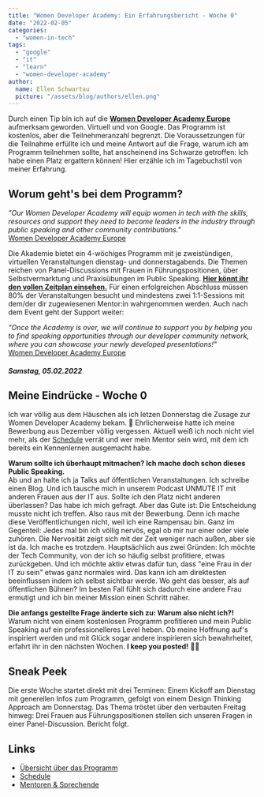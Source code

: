 ```yaml
---
title: "Women Developer Academy: Ein Erfahrungsbericht - Woche 0"
date: "2022-02-05"
categories: 
  - "women-in-tech"
tags: 
  - "google"
  - "it"
  - "learn"
  - "women-developer-academy"
author:
  name: Ellen Schwartau
  picture: "/assets/blog/authors/ellen.png"
---
```


Durch einen Tip bin ich auf die **[Women Developer Academy Europe](https://events.withgoogle.com/women-developer-academy-europe/)** aufmerksam geworden. Virtuell und von Google. Das Programm ist kostenlos, aber die Teilnehmeranzahl begrenzt. Die Voraussetzungen für die Teilnahme erfüllte ich und meine Antwort auf die Frage, warum ich am Programm teilnehmen sollte, hat anscheinend ins Schwarze getroffen: Ich habe einen Platz ergattern können! Hier erzähle ich im Tagebuchstil von meiner Erfahrung.

## Worum geht's bei dem Programm?

_"Our Women Developer Academy will equip women in tech with the skills, resources and support they need to become leaders in the industry through public speaking and other community contributions."_  
[Women Developer Academy Europe](https://events.withgoogle.com/women-developer-academy-europe/#content)

Die Akademie bietet ein 4-wöchiges Programm mit je zweistündigen, virtuellen Veranstaltungen dienstag- und donnerstagabends. Die Themen reichen von Panel-Discussions mit Frauen in Führungspositionen, über Selbstvermarktung und Praxisübungen im Public Speaking. [**Hier könnt ihr den vollen Zeitplan einsehen.**](https://events.withgoogle.com/women-developer-academy-europe/schedule-v1/#content) Für einen erfolgreichen Abschluss müssen 80% der Veranstaltungen besucht und mindestens zwei 1:1-Sessions mit dem/der dir zugewiesenen Mentor:in wahrgenommen werden. Auch nach dem Event geht der Support weiter:

_"Once the Academy is over, we will continue to support you by helping you to find speaking opportunities through our developer community network, where you can showcase your newly developed presentations!"_  
[Women Developer Academy Europe](https://events.withgoogle.com/women-developer-academy-europe/#content)

##### Samstag, 05.02.2022

## Meine Eindrücke - Woche 0

Ich war völlig aus dem Häuschen als ich letzen Donnerstag die Zusage zur Women Developer Academy bekam. 🤯 Ehrlicherweise hatte ich meine Bewerbung aus Dezember völlig vergessen. Aktuell weiß ich noch nicht viel mehr, als der [Schedule](https://events.withgoogle.com/women-developer-academy-europe/schedule-v1/#content) verrät und wer mein Mentor sein wird, mit dem ich bereits ein Kennenlernen ausgemacht habe.

**Warum sollte ich überhaupt mitmachen? Ich mache doch schon dieses Public Speaking.**  
Ab und an halte ich ja Talks auf öffentlichen Veranstaltungen. Ich schreibe einen Blog. Und ich tausche mich in unserem Podcast UNMUTE IT mit anderen Frauen aus der IT aus. Sollte ich den Platz nicht anderen überlassen? Das habe ich mich gefragt. Aber das Gute ist: Die Entscheidung musste nicht ich treffen. Also raus mit der Bewerbung. Denn ich mache diese Veröffentlichungen nicht, weil ich eine Rampensau bin. Ganz im Gegenteil: Jedes mal bin ich völlig nervös, egal ob mir nur einer oder viele zuhören. Die Nervosität zeigt sich mit der Zeit weniger nach außen, aber sie ist da. Ich mache es trotzdem. Hauptsächlich aus zwei Gründen: Ich möchte der Tech Community, von der ich so häufig selbst profitiere, etwas zurückgeben. Und ich möchte aktiv etwas dafür tun, dass "eine Frau in der IT zu sein" etwas ganz normales wird. Das kann ich am direktesten beeinflussen indem ich selbst sichtbar werde. Wo geht das besser, als auf öffentlichen Bühnen? Im besten Fall fühlt sich dadurch eine andere Frau ermutigt und ich bin meiner Mission einen Schritt näher.

**Die anfangs gestellte Frage änderte sich zu: Warum also nicht ich?!** Warum nicht von einem kostenlosen Programm profitieren und mein Public Speaking auf ein professionelleres Level heben. Ob meine Hoffnung auf's inspiriert werden und mit Glück sogar andere inspirieren sich bewahrheitet, erfahrt ihr in den nächsten Wochen. **I keep you posted!** 🤞🏻

## Sneak Peek

Die erste Woche startet direkt mit drei Terminen: Einem Kickoff am Dienstag mit generellen Infos zum Programm, gefolgt von einem Design Thinking Approach am Donnerstag. Das Thema tröstet über den verbauten Freitag hinweg: Drei Frauen aus Führungspositionen stellen sich unseren Fragen in einer Panel-Discussion. Bericht folgt.

## Links

- [Übersicht über das Programm](https://events.withgoogle.com/women-developer-academy-europe/#content)
- [Schedule](https://events.withgoogle.com/women-developer-academy-europe/schedule-v1/#content)
- [Mentoren & Sprechende](https://events.withgoogle.com/women-developer-academy-europe/mentors--speakers/#content)
